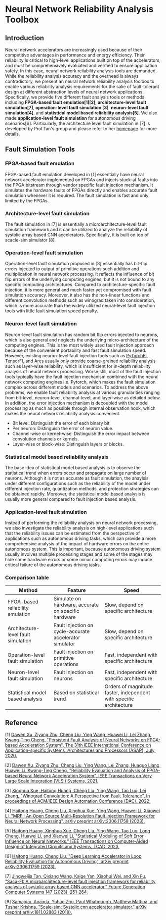 # Neural Network Reliability Analysis Toolbox

## Introduction

Neural network accelerators are increasingly used because of their competitive advantages in performance and energy efficiency. Their reliability is critical to high-level applications built on top of the accelerators, and must be comprehensively evaluated and verified to ensure application safety. In this case, neural network reliability analysis tools are demanded. While the reliability analysis accuracy and the overhead is always contradictory, we present an neural network reliability analysis toolbox to enable various reliability analysis requirements for the sake of fault-tolerant design at different abstraction levels of neural network applications. Specifically, we provide five different fault analysis tools or methods including **FPGA-based fault emulation[1][2]**, **architecture-level fault simulation[7]**, **operation-level fault simulation [3]**, **neuron-level fault simulation[4]**, and **statistical model based reliability analysis[5]**. We also made **application-level fault simulation** for autonomous driving scenarios[6]. Particularly, the architecture level fault simulation in [7] is developed by Prof.Tan's group and please refer to her [homepage](https://jingweijiatan.github.io/) for more details. 

## Fault Simulation Tools

### FPGA-based fault emulation

FPGA-based fault emulation developed in [1] essentially have neural network accelerator implemented on FPGAs and injects stuck-at faults into the FPGA bitstream through vendor specific fault injection mechanism. It simulates the hardware faults of FPGAs directly and enables accurate fault simulation whenever it is required. The fault simulation is fast and only limited by the FPGAs.

### Architecture-level fault simulation
The fault simulation in [7] is essentially a microarchitecture-level fault simulation framework and it can be utilized to analyze the reliability of systolic array based CNN accelerators. Specifically, it is built on top of scacle-sim simulator [8].

### Operation-level fault simulation

Operation-level fault simulation proposed in [3] essentially has bit-flip errors injected to output of primitive operations such addition and multiplication in neural network processing. It reflects the influence of bit flip errors of the underlying computing engines, but it is not bound to any specific computing architectures. Compared to architecture-specific fault injection, it is more general and much faster yet compromised with fault simulation accuracy. Moreover, it also has the non-linear functions and different convolution methods such as winograd taken into consideration, which is more accurate than the widely utilized neural-level fault injection tools with little fault simulation speed penalty. 

### Neuron-level fault simulation

Neuron-level fault simulation has random bit flip errors injected to neurons, which is also general and neglects the underlying micro-architecture of the computing engines. This is the most widely used fault injection approach because of the convenient portability and fast fault simulation speed. However, existing neuron-level fault injection tools such as [PyTorchFI](https://github.com/pytorchfi/pytorchfi), [TensorFI](https://github.com/DependableSystemsLab/TensorFI), and [Ares](https://github.com/alugupta/ares) usually only provide coarse-grained reliability analysis such as layer-wise reliability, which is insufficient for in-depth reliability analysis of neural network processing. Worse still, most of the fault injection tools typically have the fault injection mechanism combined with the neural network computing engines i.e. Pytorch, which makes the fault simulation complex across different models and scenarios. To address the above problems, we enable fault reliability analysis at various granularities ranging from bit-level, neuron-level, channal-level, and layer-wise as detailed below. In addition, the error injection mechanism is decoupled with the model processing as much as possible through internal observation hook, which makes the neural network reliability analysis convenient.

- Bit level: Distinguish the error of each binary bit.
- Per neuron: Distinguish the error of neuron value.
- Channel-wise or kernel-wise: Distinguish the error impact between convolution channels or kernels.
- Layer-wise or block-wise: Distinguish layers or blocks.

### Statistical model based reliability analysis

The base idea of statistical model based analysis is to observe the statistical trend when errors occur and propagate on large number of neurons. Although it is not as accurate as fault simulation, the anaylsis under different configurations such as the reliability of the model under different injection rate, quantization methods, and protection strategies can be obtained rapidly. Moreover, the statistical model based analysis is usually more general compared to fault injection based analysis. 

### Application-level fault simulation

Instead of performing the reliability analysis on neural network processing, we also investigate the reliability analysis on high-level applications such that the reliability issues can be estimated from the perspective of applications such as autonomous driving tasks, which can provide a more comprehensive analysis of the impact of hardware errors on the entire autonomous system. This is important, because autonomous driving system usually involves multiple processing stages and some of the stages may hide some hardware errors or some minor computing errors may induce critical failure of the autonomous driving tasks. 

### Comparison table

|Method|Feature|Speed|
|-|-|-|
|FPGA-based reliability emulation|Simulate on hardware, accurate on specific hardware|Slow, depend on specific architecture|
|Architecture-level fault simulation|Fault injection on cycle-accurate accelerator simulator| Slow, depend on specific architecture|
|Operation-level fault simulation|Fault injection on primitive operations|Fast, independent with specific architecture|
|Neuron-level fault simulation|Fault injection on neurons|Fast, independent with specific architecture|
|Statistical model based analysis|Based on statistical trend|Orders of magnitude faster, independent with specific architecture|

## Reference

[1] [Dawen Xu, Ziyang Zhu, Cheng Liu, Ying Wang, Huawei Li, Lei Zhang, Kwang-Ting Cheng, "Persistent Fault Analysis of Neural Networks on FPGA-based Acceleration System", The 31th IEEE International Conference on Application-specific Systems, Architectures and Processors (ASAP), July, 2020.](https://ieeexplore.ieee.org/document/9153244)

[2] [Dawen Xu, Ziyang Zhu, Cheng Liu, Ying Wang, Lei Zhang, Huaguo Liang, Huawei Li, Kwang-Ting Cheng, "Reliability Evaluation and Analysis of FPGA-based Neural Network Acceleration System", IEEE Transactions on Very Large Scale Integration (VLSI) Systems, 2021.](https://ieeexplore.ieee.org/document/9316989)

[3] [Xinghua Xue, Haitong Huang, Cheng Liu, Ying Wang, Tao Luo, Lei Zhang, "Winograd Convolution: A Perspective from Fault Tolerance", In proceedings of ACM/IEEE Design Automation Conference (DAC), 2022.](https://dl.acm.org/doi/10.1145/3489517.3530531)

[4] [Haitong Huang, Cheng Liu, Xinghua Xue, Ying Wang, Huawei Li, Xiaowei Li, "MRFI: An Open Source Multi-Resolution Fault Injection Framework for Neural Network Processing", arXiv preprint arXiv:2306.11758 (2023).](https://arxiv.org/abs/2306.11758)

[5] [Haitong Huang, Xinghua Xue, Cheng Liu, Ying Wang, Tao Luo, Long Cheng, Huawei Li, and Xiaowei Li, "Statistical Modeling of Soft Error Influence on Neural Networks." IEEE Transactions on Computer-Aided Design of Integrated Circuits and Systems, TCAD, 2023.](https://ieeexplore.ieee.org/document/10098868)

[6] [Haitong Huang, Cheng Liu, "Deep Learning Accelerator in Loop Reliability Evaluation for Autonomous Driving", arXiv preprint arXiv:2306.11759 (2023).](https://arxiv.org/abs/2306.11759)

[7] [Jingweijia Tan, Qixiang Wang, Kaige Yan, Xiaohui Wei, and Xin Fu. "Saca-FI: A microarchitecture-level fault injection framework for reliability analysis of systolic array based CNN accelerator." Future Generation Computer Systems 147 (2023): 251-264.](https://www.sciencedirect.com/science/article/abs/pii/S0167739X2300184X)

[8] [Samajdar, Ananda, Yuhao Zhu, Paul Whatmough, Matthew Mattina, and Tushar Krishna. "Scale-sim: Systolic cnn accelerator simulator." arXiv preprint arXiv:1811.02883 (2018).](https://arxiv.org/abs/1811.02883)
